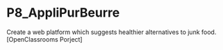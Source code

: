 # P8_AppliPurBeurre
Create a web platform which suggests healthier alternatives to junk food. [OpenClassrooms Porject]

